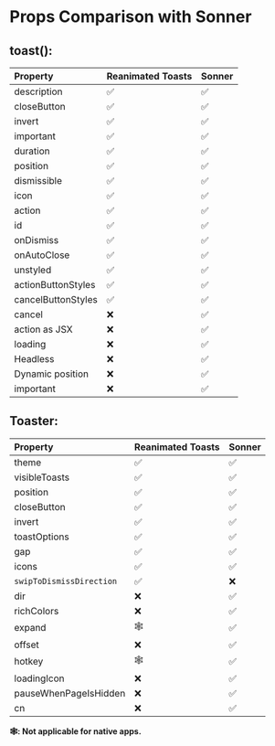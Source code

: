 # Props Comparison with Sonner

## toast():

| Property           | Reanimated Toasts | Sonner |
| :----------------- | ----------------- | ------ |
| description        | ✅                | ✅     |
| closeButton        | ✅                | ✅     |
| invert             | ✅                | ✅     |
| important          | ✅                | ✅     |
| duration           | ✅                | ✅     |
| position           | ✅                | ✅     |
| dismissible        | ✅                | ✅     |
| icon               | ✅                | ✅     |
| action             | ✅                | ✅     |
| id                 | ✅                | ✅     |
| onDismiss          | ✅                | ✅     |
| onAutoClose        | ✅                | ✅     |
| unstyled           | ✅                | ✅     |
| actionButtonStyles | ✅                | ✅     |
| cancelButtonStyles | ✅                | ✅     |
| cancel             | ❌                | ✅     |
| action as JSX      | ❌                | ✅     |
| loading            | ❌                | ✅     |
| Headless           | ❌                | ✅     |
| Dynamic position   | ❌                | ✅     |
| important          | ❌                | ✅     |

## Toaster:

| Property                 | Reanimated Toasts | Sonner |
| :----------------------- | ----------------- | ------ |
| theme                    | ✅                | ✅     |
| visibleToasts            | ✅                | ✅     |
| position                 | ✅                | ✅     |
| closeButton              | ✅                | ✅     |
| invert                   | ✅                | ✅     |
| toastOptions             | ✅                | ✅     |
| gap                      | ✅                | ✅     |
| icons                    | ✅                | ✅     |
| `swipToDismissDirection` | ✅                | ❌     |
| dir                      | ❌                | ✅     |
| richColors               | ❌                | ✅     |
| expand                   | 🕸️                | ✅     |
| offset                   | ❌                | ✅     |
| hotkey                   | 🕸️                | ✅     |
| loadingIcon              | ❌                | ✅     |
| pauseWhenPageIsHidden    | ❌                | ✅     |
| cn                       | ❌                | ✅     |

**🕸️: Not applicable for native apps.**
